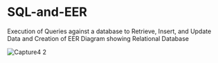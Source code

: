 # SQL-and-EER
Execution of Queries against a database to Retrieve, Insert, and Update Data and Creation of EER Diagram showing Relational Database

![Capture4 2](https://user-images.githubusercontent.com/125611709/223126179-ef9ef2ba-f904-4d53-8f2d-79746c80107c.PNG)
